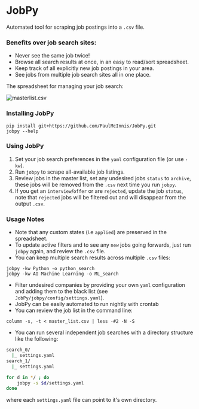 # JobPy

Automated tool for scraping job postings into a `.csv` file.

### Benefits over job search sites:

* Never see the same job twice!
* Browse all search results at once, in an easy to read/sort spreadsheet.
* Keep track of all explicitly new job postings in your area.
* See jobs from multiple job search sites all in one place.

The spreadsheet for managing your job search:

![masterlist.csv](https://github.com/PaulMcInnis/JobPy/blob/master/demo.png "masterlist.csv")

### Installing JobPy

```
pip install git+https://github.com/PaulMcInnis/JobPy.git
jobpy --help
```

### Using JobPy

1. Set your job search preferences in the `yaml` configuration file (or use `-kw`).
1. Run `jobpy` to scrape all-available job listings.
1. Review jobs in the master list, set any undesired jobs `status` to `archive`, these jobs will be removed from the `.csv` next time you run `jobpy`.
1. If you get an `interview`/`offer` or are `rejected`, update the job `status`, note that `rejected` jobs will be filtered out and will disappear from the output `.csv`.

### Usage Notes

* Note that any custom states (i.e `applied`) are preserved in the spreadsheet.
* To update active filters and to see any `new` jobs going forwards, just run `jobpy` again, and review the `.csv` file.
* You can keep multiple search results across multiple `.csv` files:
```
jobpy -kw Python -o python_search
jobpy -kw AI Machine Learning -o ML_search
```
* Filter undesired companies by providing your own `yaml` configuration and adding them to the black list (see `JobPy/jobpy/config/settings.yaml`).
* JobPy can be easily automated to run nightly with crontab
* You can review the job list in the command line:
```
column -s, -t < master_list.csv | less -#2 -N -S
```
* You can run several independent job searches with a directory structure like the following:

```bash
search_0/
  |_ settings.yaml
search_1/
  |_ settings.yaml

for d in */ ; do
    jobpy -s $d/settings.yaml
done
```
where each `settings.yaml` file can point to it's own directory.
